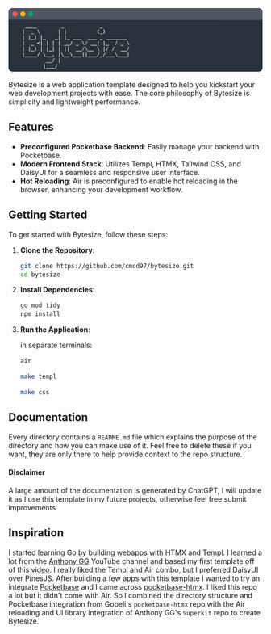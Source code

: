 <p align="center">
  <img src="https://github.com/cmcd97/bytesize/blob/main/public/assets/bytesize_banner.svg" alt="bytesize logo" width="750"/>
</p>

Bytesize is a web application template designed to help you kickstart your web development projects with ease. The core philosophy of Bytesize is simplicity and lightweight performance.

## Features

- **Preconfigured Pocketbase Backend**: Easily manage your backend with Pocketbase.
- **Modern Frontend Stack**: Utilizes Templ, HTMX, Tailwind CSS, and DaisyUI for a seamless and responsive user interface.
- **Hot Reloading**: Air is preconfigured to enable hot reloading in the browser, enhancing your development workflow.

## Getting Started

To get started with Bytesize, follow these steps:

1. **Clone the Repository**:

   ```sh
   git clone https://github.com/cmcd97/bytesize.git
   cd bytesize
   ```

2. **Install Dependencies**:

   ```sh
   go mod tidy
   npm install
   ```

3. **Run the Application**:

   in separate terminals:

   ```sh
   air
   ```

   ```sh
   make templ
   ```

   ```sh
   make css
   ```

## Documentation

Every directory contains a `README.md` file which explains the purpose of the directory and how you can make use of it. Feel free to delete these if you want, they are only there to help provide context to the repo structure.

#### Disclaimer

A large amount of the documentation is generated by ChatGPT, I will update it as I use this template in my future projects, otherwise feel free submit improvements

## Inspiration

I started learning Go by building webapps with HTMX and Templ. I learned a lot from the [Anthony GG]('https://www.youtube.com/@anthonygg_") YouTube channel and based my first template off of this [video](https://www.youtube.com/live/FU1kYukjwJM?si=51mLdiNyjPCKHnd6). I really liked the Templ and Air combo, but I preferred DaisyUI over PinesJS. After building a few apps with this template I wanted to try an integrate [Pocketbase](https://github.com/pocketbase/pocketbase) and I came across [pocketbase-htmx](https://github.com/gobeli/pocketbase-htmx). I liked this repo a lot but it didn't come with Air. So I combined the directory structure and Pocketbase integration from Gobeli's `pocketbase-htmx` repo with the Air reloading and UI library integration of Anthony GG's `Superkit` repo to create Bytesize.
